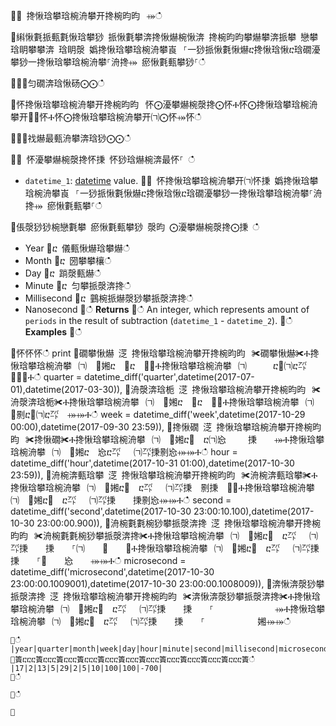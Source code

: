 ਍⌀ 搀愀琀攀琀椀洀攀开搀椀昀昀⠀⤀ഀഀ
਍䌀愀氀挀甀氀愀琀攀猀 挀愀氀攀渀搀愀爀椀愀渀 搀椀昀昀攀爀攀渀挀攀 戀攀琀眀攀攀渀 琀眀漀 嬀搀愀琀攀琀椀洀攀崀⠀⸀⼀猀挀愀氀愀爀ⴀ搀愀琀愀ⴀ琀礀瀀攀猀⼀搀愀琀攀琀椀洀攀⸀洀搀⤀ 瘀愀氀甀攀猀⸀ഀഀ
਍⨀⨀匀礀渀琀愀砀⨀⨀ഀഀ
਍怀搀愀琀攀琀椀洀攀开搀椀昀昀⠀怀⨀瀀攀爀椀漀搀⨀怀Ⰰ怀⨀搀愀琀攀琀椀洀攀开㄀⨀怀Ⰰ怀⨀搀愀琀攀琀椀洀攀开㈀⨀怀⤀怀ഀഀ
਍⨀⨀䄀爀最甀洀攀渀琀猀⨀⨀ഀഀ
਍⨀ 怀瀀攀爀椀漀搀怀㨀 怀猀琀爀椀渀最怀⸀ ഀഀ
* `datetime_1`: [datetime](./scalar-data-types/datetime.md) value.਍⨀ 怀搀愀琀攀琀椀洀攀开㈀怀㨀 嬀搀愀琀攀琀椀洀攀崀⠀⸀⼀猀挀愀氀愀爀ⴀ搀愀琀愀ⴀ琀礀瀀攀猀⼀搀愀琀攀琀椀洀攀⸀洀搀⤀ 瘀愀氀甀攀⸀ഀഀ
਍倀漀猀猀椀戀氀攀 瘀愀氀甀攀猀 漀昀 ⨀瀀攀爀椀漀搀⨀㨀 ഀഀ
- Year਍ⴀ 儀甀愀爀琀攀爀ഀഀ
- Month਍ⴀ 圀攀攀欀ഀഀ
- Day਍ⴀ 䠀漀甀爀ഀഀ
- Minute਍ⴀ 匀攀挀漀渀搀ഀഀ
- Millisecond਍ⴀ 䴀椀挀爀漀猀攀挀漀渀搀ഀഀ
- Nanosecond਍ഀഀ
**Returns**਍ഀഀ
An integer, which represents amount of `periods` in the result of subtraction (`datetime_1` - `datetime_2`).਍ഀഀ
**Examples**਍ഀഀ
<!-- csl -->਍怀怀怀ഀഀ
print਍礀攀愀爀 㴀 搀愀琀攀琀椀洀攀开搀椀昀昀⠀✀礀攀愀爀✀Ⰰ搀愀琀攀琀椀洀攀⠀㈀　㄀㜀ⴀ　㄀ⴀ　㄀⤀Ⰰ搀愀琀攀琀椀洀攀⠀㈀　　　ⴀ㄀㈀ⴀ㌀㄀⤀⤀Ⰰഀഀ
quarter = datetime_diff('quarter',datetime(2017-07-01),datetime(2017-03-30)),਍洀漀渀琀栀 㴀 搀愀琀攀琀椀洀攀开搀椀昀昀⠀✀洀漀渀琀栀✀Ⰰ搀愀琀攀琀椀洀攀⠀㈀　㄀㜀ⴀ　㄀ⴀ　㄀⤀Ⰰ搀愀琀攀琀椀洀攀⠀㈀　㄀㔀ⴀ㄀㈀ⴀ㌀　⤀⤀Ⰰഀഀ
week = datetime_diff('week',datetime(2017-10-29 00:00),datetime(2017-09-30 23:59)),਍搀愀礀 㴀 搀愀琀攀琀椀洀攀开搀椀昀昀⠀✀搀愀礀✀Ⰰ搀愀琀攀琀椀洀攀⠀㈀　㄀㜀ⴀ㄀　ⴀ㈀㤀 　　㨀　　⤀Ⰰ搀愀琀攀琀椀洀攀⠀㈀　㄀㜀ⴀ　㤀ⴀ㌀　 ㈀㌀㨀㔀㤀⤀⤀Ⰰഀഀ
hour = datetime_diff('hour',datetime(2017-10-31 01:00),datetime(2017-10-30 23:59)),਍洀椀渀甀琀攀 㴀 搀愀琀攀琀椀洀攀开搀椀昀昀⠀✀洀椀渀甀琀攀✀Ⰰ搀愀琀攀琀椀洀攀⠀㈀　㄀㜀ⴀ㄀　ⴀ㌀　 ㈀㌀㨀　㔀㨀　㄀⤀Ⰰ搀愀琀攀琀椀洀攀⠀㈀　㄀㜀ⴀ㄀　ⴀ㌀　 ㈀㌀㨀　　㨀㔀㤀⤀⤀Ⰰഀഀ
second = datetime_diff('second',datetime(2017-10-30 23:00:10.100),datetime(2017-10-30 23:00:00.900)),਍洀椀氀氀椀猀攀挀漀渀搀 㴀 搀愀琀攀琀椀洀攀开搀椀昀昀⠀✀洀椀氀氀椀猀攀挀漀渀搀✀Ⰰ搀愀琀攀琀椀洀攀⠀㈀　㄀㜀ⴀ㄀　ⴀ㌀　 ㈀㌀㨀　　㨀　　⸀㈀　　㄀　　⤀Ⰰ搀愀琀攀琀椀洀攀⠀㈀　㄀㜀ⴀ㄀　ⴀ㌀　 ㈀㌀㨀　　㨀　　⸀㄀　　㤀　　⤀⤀Ⰰഀഀ
microsecond = datetime_diff('microsecond',datetime(2017-10-30 23:00:00.1009001),datetime(2017-10-30 23:00:00.1008009)),਍渀愀渀漀猀攀挀漀渀搀 㴀 搀愀琀攀琀椀洀攀开搀椀昀昀⠀✀渀愀渀漀猀攀挀漀渀搀✀Ⰰ搀愀琀攀琀椀洀攀⠀㈀　㄀㜀ⴀ㄀　ⴀ㌀　 ㈀㌀㨀　　㨀　　⸀　　　　　　　⤀Ⰰ搀愀琀攀琀椀洀攀⠀㈀　㄀㜀ⴀ㄀　ⴀ㌀　 ㈀㌀㨀　　㨀　　⸀　　　　　　㜀⤀⤀ഀഀ
```਍ഀഀ
|year|quarter|month|week|day|hour|minute|second|millisecond|microsecond|nanosecond|਍簀ⴀⴀⴀ簀ⴀⴀⴀ簀ⴀⴀⴀ簀ⴀⴀⴀ簀ⴀⴀⴀ簀ⴀⴀⴀ簀ⴀⴀⴀ簀ⴀⴀⴀ簀ⴀⴀⴀ簀ⴀⴀⴀ簀ⴀⴀⴀ簀ഀഀ
|17|2|13|5|29|2|5|10|100|100|-700|਍ഀഀ
਍ഀഀ
਍